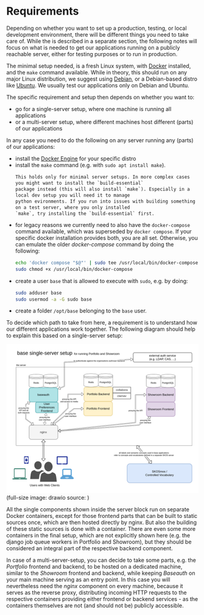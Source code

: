 # Requirements

Depending on whether you want to set up a production, testing, or local development environment, there will be
different things you need to take care of. While the [](./local_dev_setup.md) is described in a separate section,
the following notes will focus on what is needed to get our applications running on a publicly reachable server,
either for testing purposes or to run in production.

The minimal setup needed, is a fresh Linux system, with [Docker](https://docs.docker.com/get-docker/) installed, and the `make` command available.
While in theory, this should run on any major Linux distribution, we suggest using [Debian](https://www.debian.org/),
or a Debian-based distro like [Ubuntu](https://ubuntu.com/). We usually test our applications only on Debian and Ubuntu.

The specific requirement and setup then depends on whether you want to:

- go for a single-server setup, where one machine is running all applications
- or a multi-server setup, where different machines host different (parts) of our applications

In any case you need to do the following on any server running any (parts) of our applications:

- install the [Docker Engine](https://docs.docker.com/engine/install/) for your specific distro
- install the `make` command (e.g. with `sudo apt install make`).
  ```{note}
  This holds only for minimal server setups. In more complex cases you might want to install the `build-essential`
  package instead (this will also install `make`). Especially in a local dev setup you will need it to manage
  python evironments. If you run into issues with building something on a test server, where you only installed
  `make`, try installing the `build-essential` first.
  ```
- for legacy reasons we currently need to also have the `docker-compose` command available, which was superseded by
  `docker compose`. If your specific docker installation provides both, you are all set. Otherwise, you can emulate
  the older _docker-compose_ command by doing the following:
  ```bash
  echo 'docker compose "$@"' | sudo tee /usr/local/bin/docker-compose
  sudo chmod +x /usr/local/bin/docker-compose
  ```
- create a user `base` that is allowed to execute with `sudo`, e.g. by doing:
  ```bash
  sudo adduser base
  sudo usermod -a -G sudo base
  ```
- create a folder `/opt/base` belonging to the `base` user.

To decide which path to take from here, a requirement is to understand how our different applications work together.
The following diagram should help to explain this based on a single-server setup:

![Single-Server-Setup for Portfolio and Showroom](_static/single-server-architecture.drawio.png)
(full-size image: [](_static/single-server-architecture.drawio.png)
drawio source: [](_static/single-server-architecture.drawio))

All the single components shown inside the server block run on separate Docker containers, except for those frontend
parts that can be built to static sources once, which are then hosted directly by nginx. But also the building of these
static sources is done with a container. There are even some more containers in the final setup, which are not
explicitly shown here (e.g. the django job queue workers in Portfolio and Showroom), but they should be considered
an integral part of the respective backend component.

In case of a multi-server-setup, you can decide to take some parts, e.g. the _Portfolio_ frontend and backend, to be
hosted on a dedicated machine, similar to the _Showroom_ frontend and backend, while keeping _Baseauth_ on your main
machine serving as an entry point. In this case you will nevertheless need the _nginx_ component on every machine,
because it serves as the reverse proxy, distributing incoming HTTP requests to the respective containers providing
either frontend or backend services - as the containers themselves are not (and should not be) publicly accessible.
